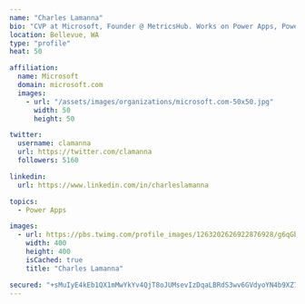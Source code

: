 ```yaml
---
name: "Charles Lamanna"
bio: "CVP at Microsoft, Founder @ MetricsHub. Works on Power Apps, Power Automate, Power Virtual Agent, Common Data Service and Dynamics 365."
location: Bellevue, WA
type: "profile"
heat: 50

affiliation:
  name: Microsoft
  domain: microsoft.com
  images:
    - url: "/assets/images/organizations/microsoft.com-50x50.jpg"
      width: 50
      height: 50

twitter:
  username: clamanna
  url: https://twitter.com/clamanna
  followers: 5160

linkedin:
  url: https://www.linkedin.com/in/charleslamanna

topics:
  - Power Apps

images:
  - url: https://pbs.twimg.com/profile_images/1263202626922876928/g6qGbHZ-_400x400.jpg
    width: 400
    height: 400
    isCached: true
    title: "Charles Lamanna"

secured: "+sMuIyE4kEb1QX1mMwYkYv4QjT8oJUMsevIzDqaLBRdS3wv6GVdyoYN4b9XZ7t02KfVd08k4Kp/HytZ03dpnkF4OuCfUEv0zMwqQgnJOHkKDMAlBqqmVjJ3YTCwXSUkvK1pKcEAv/PffMrLUNjbVGl7UAERq4HK2CKUTORonrONWK7PV7RBkCwf4+HWd1HRUYRK5lPzqolaA1mAtH5kXQK98w/GGR8UXV851K3Bf2mSlnQDTW1eRATVr7JgrsKmZjkgrSBLosIOa/cUEw/RUSIIP1vCw0UAQ8RGBw8PeOcFYxMJ86bN3AuKqqFg/VH2416ZtVI4BPNuJ5dlytQWc/uvf6BIdyu6Ku7irknUzCHmyHrpmN6AXeSQFib9s2H5xjXgz4/7HWzdNtH6y4jn+xhY3lexH4D+auesO4CGcJu4=;yzgesBVNf/x+aupz4TpwpQ=="
---
```


